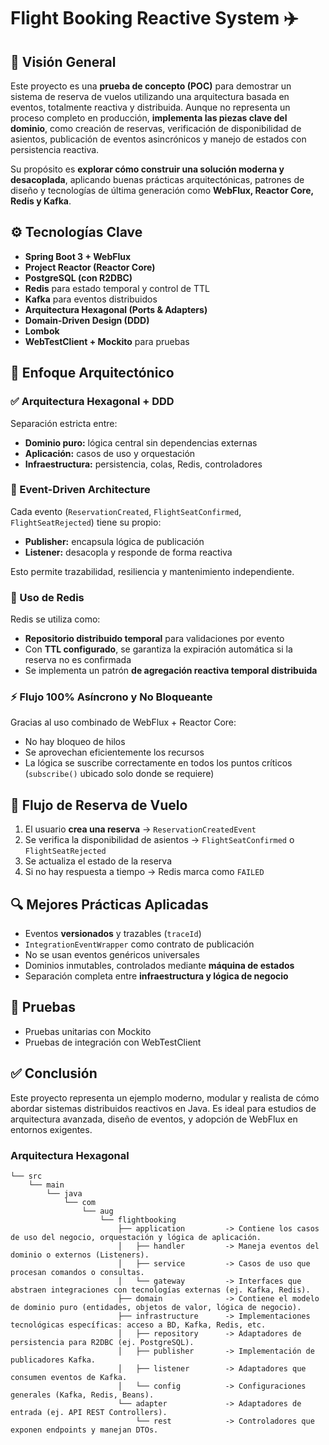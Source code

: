 # Flight Booking Reactive System ✈️

## 🌟 Visión General
Este proyecto es una **prueba de concepto (POC)** para demostrar un sistema de reserva de vuelos utilizando una arquitectura basada en eventos, totalmente reactiva y distribuida. Aunque no representa un proceso completo en producción, **implementa las piezas clave del dominio**, como creación de reservas, verificación de disponibilidad de asientos, publicación de eventos asincrónicos y manejo de estados con persistencia reactiva.

Su propósito es **explorar cómo construir una solución moderna y desacoplada**, aplicando buenas prácticas arquitectónicas, patrones de diseño y tecnologías de última generación como **WebFlux, Reactor Core, Redis y Kafka**.

## ⚙️ Tecnologías Clave
- **Spring Boot 3 + WebFlux**
- **Project Reactor (Reactor Core)**
- **PostgreSQL (con R2DBC)**
- **Redis** para estado temporal y control de TTL
- **Kafka** para eventos distribuidos
- **Arquitectura Hexagonal (Ports & Adapters)**
- **Domain-Driven Design (DDD)**
- **Lombok**
- **WebTestClient + Mockito** para pruebas

## 🧠 Enfoque Arquitectónico

### ✅ Arquitectura Hexagonal + DDD
Separación estricta entre:
- **Dominio puro:** lógica central sin dependencias externas
- **Aplicación:** casos de uso y orquestación
- **Infraestructura:** persistencia, colas, Redis, controladores

### 🧩 Event-Driven Architecture
Cada evento (`ReservationCreated`, `FlightSeatConfirmed`, `FlightSeatRejected`) tiene su propio:
- **Publisher:** encapsula lógica de publicación
- **Listener:** desacopla y responde de forma reactiva

Esto permite trazabilidad, resiliencia y mantenimiento independiente.

### 🧠 Uso de Redis
Redis se utiliza como:
- **Repositorio distribuido temporal** para validaciones por evento
- Con **TTL configurado**, se garantiza la expiración automática si la reserva no es confirmada
- Se implementa un patrón **de agregación reactiva temporal distribuida**

### ⚡ Flujo 100% Asíncrono y No Bloqueante
Gracias al uso combinado de WebFlux + Reactor Core:
- No hay bloqueo de hilos
- Se aprovechan eficientemente los recursos
- La lógica se suscribe correctamente en todos los puntos críticos (`subscribe()` ubicado solo donde se requiere)

## 🛫 Flujo de Reserva de Vuelo
1. El usuario **crea una reserva** → `ReservationCreatedEvent`
2. Se verifica la disponibilidad de asientos → `FlightSeatConfirmed` o `FlightSeatRejected`
3. Se actualiza el estado de la reserva
4. Si no hay respuesta a tiempo → Redis marca como `FAILED`

## 🔍 Mejores Prácticas Aplicadas
- Eventos **versionados** y trazables (`traceId`)
- `IntegrationEventWrapper` como contrato de publicación
- No se usan eventos genéricos universales
- Dominios inmutables, controlados mediante **máquina de estados**
- Separación completa entre **infraestructura y lógica de negocio**

## 🧪 Pruebas
- Pruebas unitarias con Mockito
- Pruebas de integración con WebTestClient

## ✅ Conclusión
Este proyecto representa un ejemplo moderno, modular y realista de cómo abordar sistemas distribuidos reactivos en Java. Es ideal para estudios de arquitectura avanzada, diseño de eventos, y adopción de WebFlux en entornos exigentes.



### Arquitectura Hexagonal


```
└── src
    └── main
        └── java
            └── com
                └── aug
                    └── flightbooking
                        ├── application         -> Contiene los casos de uso del negocio, orquestación y lógica de aplicación.
                        │   ├── handler         -> Maneja eventos del dominio o externos (Listeners).
                        │   ├── service         -> Casos de uso que procesan comandos o consultas.
                        │   └── gateway         -> Interfaces que abstraen integraciones con tecnologías externas (ej. Kafka, Redis).
                        ├── domain              -> Contiene el modelo de dominio puro (entidades, objetos de valor, lógica de negocio).
                        ├── infrastructure      -> Implementaciones tecnológicas específicas: acceso a BD, Kafka, Redis, etc.
                        │   ├── repository      -> Adaptadores de persistencia para R2DBC (ej. PostgreSQL).
                        │   ├── publisher       -> Implementación de publicadores Kafka.
                        │   ├── listener        -> Adaptadores que consumen eventos de Kafka.
                        │   └── config          -> Configuraciones generales (Kafka, Redis, Beans).
                        └── adapter             -> Adaptadores de entrada (ej. API REST Controllers).
                            └── rest            -> Controladores que exponen endpoints y manejan DTOs.
```
